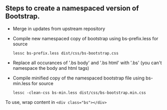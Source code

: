 ## Steps to create a namespaced version of Bootstrap.
- Merge in updates from upstream repository
- Compile new namespaced copy of bootstrap using bs-prefix.less for source 

  `lessc bs-prefix.less dist/css/bs-bootstrap.css`

- Replace all occurances of '.bs body' and '.bs html' with '.bs'  (you can't namespace the body and html tags)
- Compile minified copy of the namespaced bootstrap file using bs-min.less for source

  `lessc -clean-css bs-min.less dist/css/bs-bootstrap.min.css`


To use, wrap content in `<div class="bs"></div>`
